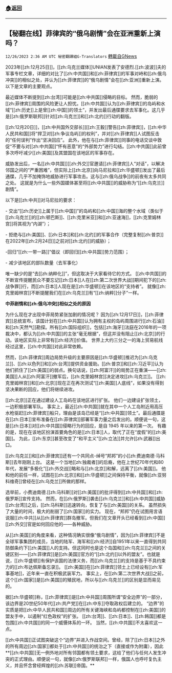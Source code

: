 ###  [:house:返回](README.md)
---


## 【秘翻在线】菲律宾的“俄乌剧情”会在亚洲重新上演吗？
`12/26/2023 2:36 AM UTC 秘密翻譯組G-Translators` [轉載自GNews](https://gnews.org/articles/2151315)

2023年[[zh:12月25日]]，[[zh:乌克兰媒体]]UNIAN发表了安德烈.[[zh:波波]]夫的军事专栏文章，详细的对比了[[zh:中共国]]和[[zh:菲律宾]]的军事对峙和[[zh:俄乌冲突]]的相似之处，并认为[[zh:菲律宾]]的“俄乌剧情”会在[[zh:亚洲]]重新上演。以下是文章的主要观点。

最近媒体不断提到[[zh:台湾]]可能是[[zh:中共国]]侵略的目标。 然而，脆弱的[[zh:菲律宾]]周围的风险更让人担忧。[[zh:中共国]]认为[[zh:菲律宾]]的岛屿和水域“[[zh:历史]]上是曾[[zh:中国]]的领土”，并发出最后通牒要求去军事化。这几乎是[[zh:俄罗斯联邦]]针对[[zh:乌克兰]]和[[zh:北约]]行动的翻版。

[[zh:12月20日]]，[[zh:中共国外交部长]][[zh:王毅]]警告[[zh:菲律宾]]，[[zh:中华人民共和国]]将“捍卫对[[zh:争议岛屿]]的权利”，并对[[zh:菲律宾]]人试图反击的“任何误判”作出“坚决回应”。 此外，他在与[[zh:菲律宾]]同事的电话交谈中敦促“不要与对[[zh:中共国]]“怀有恶意”的“外部势力”进行勾结。[[zh:中共国]]此前曾多次呼吁减少[[zh:美国]]及其盟国在该地区的军事存在。

威胁发出后，一名[[zh:中共国]][[zh:外交]]官邀请[[zh:菲律宾]]人“对话”，以解决邻国之间的“严重困难”，但实际上[[zh:北京]]向马尼拉和[[zh:华盛顿]]发出了最后通牒，几乎不加掩饰地威胁进行军事攻击。这与[[zh:俄乌战争]]的前夜有太多共同之处。 这就是为什么一些外国媒体甚至将[[zh:中共国]]的威胁称为“[[zh:乌克兰]]剧情”。

 以下是[[zh:中共]]对马尼拉的要求：

\- 交出“[[zh:历史]]上属于[[zh:中国]]”的岛屿和[[zh:中国]]海的整个水域（类似于[[zh:乌克兰]]的[[zh:顿巴斯]]、[[zh:克里米亚]]和[[zh:亚速海]]，[[zh:克里姆林宫]]将其视为“内湖”）；

\- 拒绝与[[zh:美国]]、[[zh:日本]]和[[zh:北约]]的军事合作（完整复制[[zh:普京]]在2022年[[zh:2月24日]]之前对[[zh:北约]]的威胁）；

\-回归“[[zh:一带一路]]”倡议（即回归[[zh:中共国]]势力范围）；

\- 减少该地区的部队数量（去军事化）

唯一缺少的是“去[[zh:纳粹化]]”，但这取决于大家看待它的方式。 [[zh:中共国]]的不断宣传提醒民众不要忘记[[zh:日本]]人在[[zh:第二次世界大战]]期间犯下的[[zh:战争罪]]行，而[[zh:日本]]人现在是[[zh:华盛顿]]在该地区的“支持者”。 就像[[zh:克里姆林宫]]不断提醒我们在[[zh:乌克兰]]有“[[zh:纳粹]]分子”一样。

**中菲剧情和[[zh:俄乌冲突]]相似之处的原因**

为什么现在才出现中菲局势紧张加剧的情况呢？ 因为[[zh:12月17日]]，[[zh:菲律宾]]总统宣布，该国计划在[[zh:中共国]]认为拥有主权的岛屿周围进行[[zh:石油]]和[[zh:天然气]]勘探。所有[[zh:国际组织]]，包括[[zh:海牙]]法庭在2016年的一项裁决中，都认为[[zh:中共国]]的主张“毫无根据”，但这并没有阻止[[zh:北京]]的行动。该地区实际上非常有[[zh:经济]]价值。 世界上大约三分之一的海上贸易航线经过这里，[[zh:中共国]]对此非常依赖。

然而，[[zh:菲律宾]]周边局势升级的主要原因是[[zh:华盛顿]]推迟为[[zh:乌克兰]]、[[zh:以色列]]和[[zh:台湾]]提供资金援助。[[zh:普京]]和[[zh:习近平]]认为他们抓住了[[zh:美国]]的弱点。换句话说，[[zh:阿富汗]]的局势正在重演——[[zh:美国]]人从[[zh:阿富汗]]撤军后，[[zh:克里姆林宫]]决定进攻[[zh:乌克兰]]。 [[zh:克里姆林宫]]和[[zh:北京]]现在正在再次测试“[[zh:美国]]人底线”，如果没有得到坚决果断的回应，他们将继续进攻。

[[zh:北京]]正在通过建设人工岛屿在该地区进行扩张。 他们一边建设扩张领土，一边积极部署军队。 事实上，最近[[zh:中共国]]就在其中一个人工岛附近用高压水枪驱赶[[zh:菲律宾]]船只，理由是该岛已经是“[[zh:中共国]]领土”。最后通牒是在[[zh:日本]]宣布准备在[[zh:菲律宾]]部署军事力量之后发出的。顺便说一句，这是[[zh:日本]]对[[zh:中共国]]侵略行为的回应，是自 1945 年以来的第一次。 有趣的是，现在在该地区扮演首要角色的是[[zh:日本]]人，取代了正在“度假”的[[zh:美国]]。 为此，[[zh:东京]]甚至改变了“和平主义”[[zh:立法]]并允许[[zh:武器]]出口。

[[zh:乌克兰]]和[[zh:菲律宾]]还有一个共同点\-绰号“邦邦”的小[[zh:费迪南德·马科斯]]去年刚刚上台。 这是一个当地[[zh:独裁者]]的后裔，他在上世纪70年代和80年代，发展“多极化”[[zh:外交战]]略和与[[zh:北京]]和解，远离了[[zh:美国]]。 他和他的前任一样，试图在[[zh:北京]]和[[zh:华盛顿]]之间保持平衡，就像[[zh:亚努科维奇]]曾经在[[zh:乌克兰]]所做的那样。

选举前，小费迪南德.[[zh:马科斯]]对[[zh:美国]]的批评得到[[zh:中共国]]和[[zh:俄罗斯]]宣传支持。 然而，在[[zh:俄罗斯]]袭击[[zh:乌克兰]]和[[zh:中共国]]威胁[[zh:台湾]]之后，[[zh:马科斯]]迅速转向，恢复了与[[zh:美国]]的关系。 虽然损失了大量的时间，极大的削弱了[[zh:国家]]的实力。 现在，“邦邦”仍在试图用言语说服[[zh:中共]]从[[zh:菲律宾]]群岛撤军。但我们在文章开头已经看到[[zh:中国]][[zh:外交]]官是如何回应他的——各种威胁。

从[[zh:美国]]的角度来看，这种情况确实很像“俄乌剧情”，因为[[zh:菲律宾]]不是全球军事集团的成员，当地的陆军、海军和[[zh:经济]]自1951年以来一直得到共同防御条约下[[zh:美国]]人的支持。但这同时也是这个岛国和[[zh:乌克兰]]之间的关键区别——[[zh:菲律宾]]是[[zh:美国]]官方的“[[zh:北约]]以外的盟友”。也就是说，[[zh:华盛顿]]有保护该国的法律义务，而[[zh:乌克兰]]的支持是基于不具约束力的[[zh:布达佩斯备忘录]]。 [[zh:美国]]在[[zh:菲律宾]]领土上已经设有[[zh:军事基地]]，近年来一直在积极武装军力。 事实上，在[[zh:第二次世界大战]]之前，这个[[zh:国家]]是[[zh:美国]]的殖民地，所以与[[zh:乌克兰]]的区别是显而易见的。

据[[zh:华盛顿]]称，[[zh:菲律宾]]是[[zh:中共国]]周围所谓“安全边界”的一部分，该边界是20世纪50年代[[zh:共产党]]在[[zh:中东]]夺取政权后建立的。 “边界”的实质是把[[zh:中华人民共和国]]周边的所有关键海峡和岛屿都控制在[[zh:美国]]的盟友手中，以遏制“红色政权”的扩张。 [[zh:台湾]]、[[zh:日本]]、[[zh:韩国]]都是包围[[zh:中共国]]的同一个威慑体系的一环。 当然，[[zh:中共国]]不太喜欢这一点。

[[zh:中共国]]正试图突破这个“边界”并进入作战空间。曾经，除了[[zh:日本]]之外的所有周边[[zh:国家]]都处于[[zh:中共国]]的统治之下（直接或作为附庸），因此**[[zh:中共国]]无一例外地对所有邻国都有领土要求，这给了他们与任何人发生冲突的正式理由。顺便说一句，就像[[zh:俄罗斯联邦]]一样，俄国人也呼吁复仇主义，并且怀念曾经辉煌的[[zh:苏联]]帝国。**
